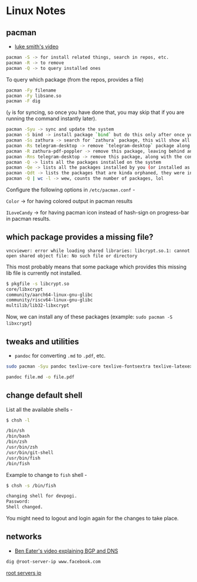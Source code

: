 # Linux Notes


## pacman

- [luke smith's video](https://www.youtube.com/watch?v=-dEuXTMzRKs)

```bash
pacman -S -> for install related things, search in repos, etc.
pacman -R -> to remove
pacman -Q -> to query installed ones
```

To query which package (from the repos, provides a file)

```bash
pacman -Fy filename
pacman -Fy libsane.so
pacman -F dig
```

(`y` is for syncing, so once you have done that, you may skip that if you are running the command instantly later).

```bash
pacman -Syu -> sync and update the system
pacman -S bind -> install package `bind` but do this only after once you have synced and updated recently
pacman -Ss zathura -> search for `zathura` package, this will show all the packages having zathura in their name or description
pacman -Rs telegram-desktop -> remove `telegram-desktop` package along with its dependencies.
pacman -R zathura-pdf-poppler -> remove this package, leaving behind any dependencies that it might have.
pacman -Rns telegram-desktop -> remove this package, along with the conf files and dependencies.
pacman -Q -> lists all the packages installed on the system
pacman -Qe -> lists all the packages installed by you (or installed as a dep of a program that you installed)
pacman -Qdt -> lists the packages that are kinda orphaned, they were installed as a dep by another program but the another program no longer exists and so they are not needed by any other program and so they can be removed.
pacman -Q | wc -l -> wew, counts the number of packages, lol
```

Configure the following options in `/etc/pacman.conf` -

`Color` -> for having colored output in pacman results  

`ILoveCandy` -> for having pacman icon instead of hash-sign on progress-bar in pacman results.


## which package provides a missing file?

```plaintext
vncviewer: error while loading shared libraries: libcrypt.so.1: cannot open shared object file: No such file or directory
```

This most probably means that some package which provides this missing lib file is currently not installed.

```bash
$ pkgfile -s libcrypt.so                                                 
core/libxcrypt
community/aarch64-linux-gnu-glibc
community/riscv64-linux-gnu-glibc
multilib/lib32-libxcrypt
```

Now, we can install any of these packages (example: `sudo pacman -S libxcrypt`)


## tweaks and utilities

- `pandoc` for converting `.md` to `.pdf`, etc.

```bash
sudo pacman -Syu pandoc texlive-core texlive-fontsextra texlive-latexextra

pandoc file.md -o file.pdf
```

## change default shell

List all the available shells -  

```bash
$ chsh -l

/bin/sh
/bin/bash
/bin/zsh
/usr/bin/zsh
/usr/bin/git-shell
/usr/bin/fish
/bin/fish
```

Example to change to `fish` shell -   

```bash
$ chsh -s /bin/fish

changing shell for devpogi.
Password: 
Shell changed.
```

You might need to logout and login again for the changes to take place.


## networks


- [Ben Eater's video explaining BGP and DNS](https://www.youtube.com/watch?v=-wMU8vmfaYo)

```bash
dig @root-server-ip www.facebook.com
```

[root servers ip](https://www.iana.org/domains/root/servers)

